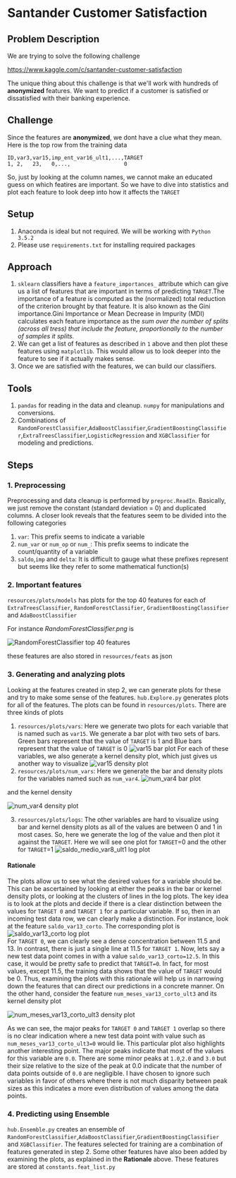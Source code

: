 # Santander Customer Satisfaction

## Problem Description

We are trying to solve the following challenge

https://www.kaggle.com/c/santander-customer-satisfaction

The unique thing about this challenge is that we'll work with hundreds of **anonymized** features. We want to predict if a customer is satisfied or dissatisfied with their banking experience.

## Challenge

Since the features are **anonymized**, we dont have a clue what they mean. Here is the top row from the training data

    ID,var3,var15,imp_ent_var16_ult1,...,TARGET
    1, 2,   23,   0,...,                 0

So, just by looking at the column names, we cannot make an educated guess on which featires are important. So we have to dive into statistics and plot each feature to look deep into how it affects the `TARGET`

## Setup

1. Anaconda is ideal but not required. We will be working with `Python 3.5.2`
2. Please use `requirements.txt` for installing required packages

## Approach

1. `sklearn` classifiers have a `feature_importances_` attribute which can give us a list of features that are important in terms of predicting `TARGET`.The importance of a feature is computed as the (normalized) total reduction of the criterion brought by that feature. It is also known as the Gini importance.Gini Importance or Mean Decrease in Impurity (MDI) calculates each feature importance as the *sum over the number of splits (across all tress) that include the feature, proportionally to the number of samples it splits.*
2. We can get a list of features as described in `1` above and then plot these features using `matplotlib`. This would allow us to look deeper into the feature to see if it actually makes sense.
3. Once we are satisfied with the features, we can build our classifiers.

## Tools

1. `pandas` for reading in the data and cleanup. `numpy` for manipulations and conversions.
2. Combinations of `RandomForestClassifier`,`AdaBoostClassifier`,`GradientBoostingClassifier`,`ExtraTreesClassifier`,`LogisticRegression` and `XGBClassifier` for modeling and predictions.

## Steps

### 1. Preprocessing

Preprocessing and data cleanup is performed by `preproc.ReadIn`. Basically, we just remove the constant (standard deviation = 0)
and duplicated columns. A closer look reveals that the features seem to be divided into the following categories

1. `var`: This prefix seems to indicate a variable
2. `num_var` or `num_op` or `num_`: This prefix seems to indicate the count/quantity of a variable
3. `saldo`,`imp` and `delta`: It is difficult to gauge what these prefixes represent but seems like they refer to some mathematical function(s)

### 2. Important features

`resources/plots/models` has plots for the top 40 features for each of `ExtraTreesClassifier`, `RandomForestClassifier`, `GradientBoostingClassifier` and `AdaBoostClassifier`

For instance *RandomForestClassifier.png* is 

![RandomForestClassifier top 40 features](resources/plots/models/RandomForestClassifier.png)

these features are also stored in `resources/feats` as json

### 3. Generating and analyzing plots

Looking at the features created in step 2, we can generate plots for these and try to make some sense of the features. `hub.Explore.py` generates plots for all of the features. The plots can be found in `resources/plots`. There are three kinds of plots

1. `resources/plots/vars`: Here we generate two plots for each variable that is named such as `var15`. We generate a bar plot with two sets of bars. Green bars represent that the value of `TARGET` is 1 and Blue bars represent that the value of `TARGET` is 0
![var15 bar plot](resources/plots/vars/var15.png)
For each of these variables, we also generate a kernel density plot, which just gives us another way to visualize
![var15 density plot](resources/plots/vars/var15_density.png)
2. `resources/plots/num_vars`: Here we generate the bar and density plots for the variables named such as `num_var4`.
![num_var4 bar plot](resources/plots/num_vars/num_var4.png)

and the kernel density

![num_var4 density plot](resources/plots/num_vars/num_var4_density.png)

3. `resources/plots/logs`: The other variables are hard to visualize using bar and kernel density plots as all of the values are between 0 and 1 in most cases. So, here we generate the log of the value and then plot it against the `TARGET`. Here we will see one plot for `TARGET`=0 and the other for `TARGET`=1
![saldo_medio_var8_ult1 log plot](resources/plots/logs/saldo_medio_var8_ult1.png)

#### Rationale
The plots allow us to see what the desired values for a variable should be. This can be ascertained by looking at either the peaks in the bar or kernel density plots, or looking at the clusters of lines in the log plots. The key idea is to look at the plots and decide if there is a clear distinction between the values for `TARGET 0`  and `TARGET 1` for a particular variable. If so, then in an incoming test data row, we can clearly make a distinction. For instance, look at the feature `saldo_var13_corto`. The corresponding plot is 
![saldo_var13_corto log plot](resources/plots/logs/saldo_var13_corto.png)  
For `TARGET 0`, we can clearly see a dense concentration between 11.5 and 13. In contrast, there is just a single line at 11.5 for `TARGET 1`. Now, lets say a new test data point comes in with a value `saldo_var13_corto=12.5`. In this case, it would be pretty safe to predict that `TARGET=0`. In fact, for most values, except 11.5, the training data shows that the value of `TARGET` would be 0. Thus, examining the plots with this rationale will help us in narrowing down the features that can direct our predictions in a concrete manner. On the other hand, consider the feature `num_meses_var13_corto_ult3` and its kernel density plot

![num_meses_var13_corto_ult3 density plot](resources/plots/num_vars/num_meses_var13_corto_ult3_density.png)

As we can see, the major peaks for `TARGET 0` and `TARGET 1` overlap so there is no clear indication where a new test data point with value such as `num_meses_var13_corto_ult3=0` would lie. This particular plot also highlights another interesting point. The major peaks indicate that most of the values for this variable are `0.0`. There are some minor peaks at `1.0`,`2.0` and `3.0` but their size relative to the size of the peak at 0.0 indicate that the number of data points outside of `0.0` are negligible. I have chosen to ignore such variables in favor of others where there is not much disparity between peak sizes as this indicates a more even distribution of values among the data points.
### 4. Predicting using Ensemble
`hub.Ensemble.py` creates an ensemble of `RandomForestClassifier`,`AdaBoostClassifier`,`GradientBoostingClassifier` and `XGBClassifier`. The features selected for training are a combination of features generated in step 2. Some other features have also been added by examining the plots, as explained in the **Rationale** above. These features are stored at `constants.feat_list.py`